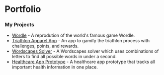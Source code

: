 # Portfolio

### My Projects 

- [Wordle](https://github.com/Josh-Fried/Portfolio/tree/main/Wordle) - A reprodution of the world's famous game Wordle.
- [Triathlon Apparel App](https://github.com/423s23/G2-Mach) - An app to gamify the triathlon process with challenges, points, and rewards.
- [Wordscapes Solver]() - A Wordscapes solver which uses combinations of letters to find all possible words in under a second. 
- [Healthcare App Prototype](https://express.adobe.com/page/IT6MlO7wlC1bw/) - A healthcare app prototype that tracks all important health information in one place.  
